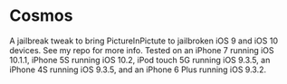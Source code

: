 # Cosmos
A jailbreak tweak to bring PictureInPictute to jailbroken iOS 9 and iOS 10 devices. See my repo for more info. Tested on an iPhone 7 running iOS 10.1.1, iPhone 5S running iOS 10.2, iPod touch 5G running iOS 9.3.5, an iPhone 4S running iOS 9.3.5, and an iPhone 6 Plus running iOS 9.3.2.
